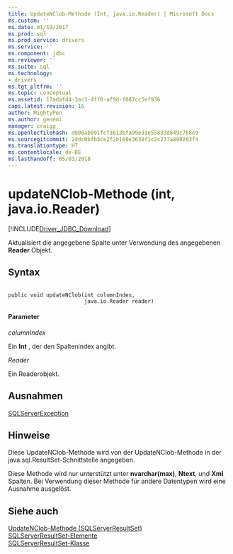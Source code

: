 ```yaml
---
title: UpdateNClob-Methode (Int, java.io.Reader) | Microsoft Docs
ms.custom: ''
ms.date: 01/19/2017
ms.prod: sql
ms.prod_service: drivers
ms.service: ''
ms.component: jdbc
ms.reviewer: ''
ms.suite: sql
ms.technology:
- drivers
ms.tgt_pltfrm: ''
ms.topic: conceptual
ms.assetid: 17adafd4-3ac3-4ff0-af9d-f087cc5ef936
caps.latest.revision: 16
author: MightyPen
ms.author: genemi
manager: craigg
ms.openlocfilehash: d000ab091fcf3613bfa99e91e55893d649c7b8e9
ms.sourcegitcommit: 2ddc0bfb3ce2f2b160e3638f1c2c237a898263f4
ms.translationtype: HT
ms.contentlocale: de-DE
ms.lasthandoff: 05/03/2018
---
```

# <a name="updatenclob-method-int-javaioreader"></a>updateNClob-Methode (int, java.io.Reader)
[!INCLUDE[Driver_JDBC_Download](../../../includes/driver_jdbc_download.md)]

  Aktualisiert die angegebene Spalte unter Verwendung des angegebenen **Reader** Objekt.  
  
## <a name="syntax"></a>Syntax  
  
```  
  
public void updateNClob(int columnIndex,  
                        java.io.Reader reader)  
```  
  
#### <a name="parameters"></a>Parameter  
 *columnIndex*  
  
 Ein **Int** , der den Spaltenindex angibt.  
  
 *Reader*  
  
 Ein Readerobjekt.  
  
## <a name="exceptions"></a>Ausnahmen  
 [SQLServerException](../../../connect/jdbc/reference/sqlserverexception-class.md)  
  
## <a name="remarks"></a>Hinweise  
 Diese UpdateNClob-Methode wird von der UpdateNClob-Methode in der java.sql.ResultSet-Schnittstelle angegeben.  
  
 Diese Methode wird nur unterstützt unter **nvarchar(max)**, **Ntext**, und **Xml** Spalten. Bei Verwendung dieser Methode für andere Datentypen wird eine Ausnahme ausgelöst.  
  
## <a name="see-also"></a>Siehe auch  
 [UpdateNClob-Methode &#40;SQLServerResultSet&#41;](../../../connect/jdbc/reference/updatenclob-method-sqlserverresultset.md)   
 [SQLServerResultSet-Elemente](../../../connect/jdbc/reference/sqlserverresultset-members.md)   
 [SQLServerResultSet-Klasse](../../../connect/jdbc/reference/sqlserverresultset-class.md)  
  
  
